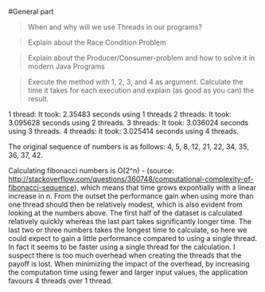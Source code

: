 #General part

>When and why will we use Threads in our programs?

>Explain about the Race Condition Problem

>Explain about the Producer/Consumer-problem and how to solve it in modern Java Programs

>Execute the method with 1, 2, 3, and 4 as argument. Calculate the time it takes for each execution and explain (as good as you can) the result.

1 thread: It took: 2.35483 seconds using 1 threads
2 threads: It took: 3.095628 seconds using 2 threads.
3 threads: It took: 3.036024 seconds using 3 threads.
4 threads: It took: 3.025414 seconds using 4 threads.

The original sequence of numbers is as follows: 4, 5, 8, 12, 21, 22, 34, 35, 36, 37, 42. 

Calculating fibonacci numbers is O(2^n) - (source: http://stackoverflow.com/questions/360748/computational-complexity-of-fibonacci-sequence), which means that time grows expontially with a linear increase in n. From the outset the performance gain when using more than one thread should then be relatively modest, which is also evident from looking at the numbers above. The first half of the dataset is calculated relatively quickly whereas the last part takes significantly longer time. The last two or three numbers takes the longest time to calculate, so here we could expect to gain a little performance compared to using a single thread. 
In fact it seems to be faster using a single thread for the calculation. I suspect there is too much overhead when creating the threads that the payoff is lost. When minimizing the impact of the overhead, by increasing the computation time using fewer and larger input values, the application favours 4 threads over 1 thread.